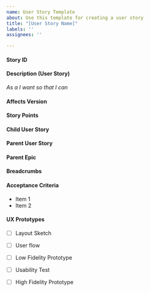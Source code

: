 ```yaml
---
name: User Story Template
about: Use this template for creating a user story
title: "[User Story Name]"
labels: ''
assignees: ''

---
```


#### Story ID


#### Description (User Story)
*As a I want so that I can*


#### Affects Version


#### Story Points


#### Child User Story


#### Parent User Story


#### Parent Epic


#### Breadcrumbs


#### Acceptance Criteria
* Item 1
* Item 2


#### UX Prototypes
- [ ] Layout Sketch

- [ ] User flow

- [ ] Low Fidelity Prototype

- [ ] Usability Test

- [ ] High Fidelity Prototype
